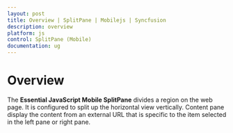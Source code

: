 ```yaml
---
layout: post
title: Overview | SplitPane | Mobilejs | Syncfusion
description: overview
platform: js
control: SplitPane (Mobile)
documentation: ug
---
```


# Overview

The **Essential JavaScript Mobile SplitPane** divides a region on the web page.  It is configured to split up the horizontal view vertically. Content pane display the content from an external URL that is specific to the item selected in the left pane or right pane. 

